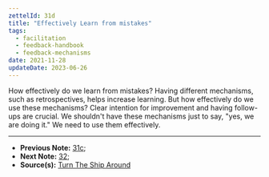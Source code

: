 ```yaml
---
zettelId: 31d
title: "Effectively Learn from mistakes"
tags:
  - facilitation
  - feedback-handbook
  - feedback-mechanisms
date: 2021-11-28
updateDate: 2023-06-26
---
```


How effectively do we learn from mistakes? Having different mechanisms, such as retrospectives, helps increase learning. But how effectively do we use these mechanisms? Clear intention for improvement and having follow-ups are crucial. We shouldn't have these mechanisms just to say, "yes, we are doing it." We need to use them effectively.

---

- **Previous Note:** [31c](/notes/31c/);
- **Next Note:** [32](/notes/32/);
- **Source(s):** [Turn The Ship Around](/turn-the-ship-around-summary-book-chapter-notes/)

